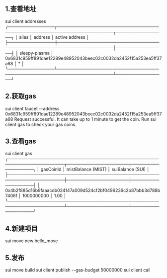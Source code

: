 ## 1.查看地址
sui client addresses
╭───────────────┬────────────────────────────────────────────────────────────────────┬────────────────╮
│ alias         │ address                                                            │ active address │
├───────────────┼────────────────────────────────────────────────────────────────────┼────────────────┤
│ sleepy-plasma │ 0x6831c959ff891dae12289e48952043beec02c0032da2452f15a253ea5ff37a68 │ *              │
╰───────────────┴────────────────────────────────────────────────────────────────────┴────────────────╯
## 2.获取gas
sui client faucet --address 0x6831c959ff891dae12289e48952043beec02c0032da2452f15a253ea5ff37a68
Request successful. It can take up to 1 minute to get the coin. Run sui client gas to check your gas coins.

## 3.查看gas
sui client gas
╭────────────────────────────────────────────────────────────────────┬────────────────────┬──────────────────╮
│ gasCoinId                                                          │ mistBalance (MIST) │ suiBalance (SUI) │
├────────────────────────────────────────────────────────────────────┼────────────────────┼──────────────────┤
│ 0x4b2f885d16b9faaacdb024147a009d524cf2bf0496236c2b87bbb3d788b7406f │ 1000000000         │ 1.00             │
╰────────────────────────────────────────────────────────────────────┴────────────────────┴──────────────────╯

## 4.新建项目
sui move new hello_move

## 5.发布
sui move build
sui client publish --gas-budget 50000000
sui client call